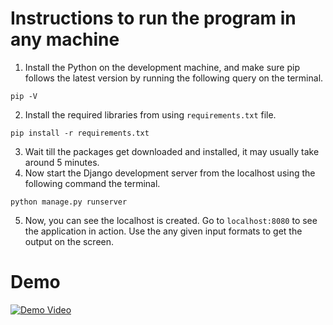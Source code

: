 # Instructions to run the program in any machine

1. Install the Python on the development machine, and make sure pip follows the latest version by running the following query on the terminal.

```
pip -V
```

2. Install the required libraries from using `requirements.txt` file.

```
pip install -r requirements.txt
```

3. Wait till the packages get downloaded and installed, it may usually take around 5 minutes.
4. Now start the Django development server from the localhost using the following command the terminal.

```
python manage.py runserver
```

5. Now, you can see the localhost is created. Go to `localhost:8080` to see the application in action. Use the any given input formats to get the output on the screen.

# Demo
[![Demo Video](http://img.youtube.com/vi/LBQqtbNnNC4/0.jpg)](https://www.youtube.com/watch?v=LBQqtbNnNC4)
